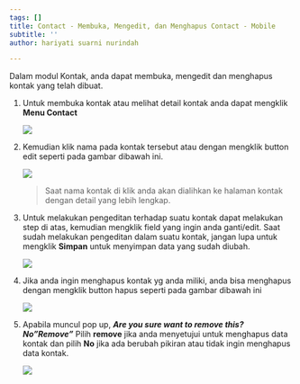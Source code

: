 ```yaml
---
tags: []
title: Contact - Membuka, Mengedit, dan Menghapus Contact - Mobile
subtitle: ''
author: hariyati suarni nurindah

---
```

Dalam modul Kontak, anda dapat membuka, mengedit dan menghapus kontak yang telah dibuat.

1. Untuk membuka kontak atau melihat detail kontak anda dapat mengklik **Menu Contact**

   ![](/uploads/mengeditkontakmobile5.jpeg)
2. Kemudian klik nama pada kontak tersebut atau dengan mengklik button edit seperti pada gambar dibawah ini.

   ![](/uploads/mengeditkontakmobile3.jpeg)

   > Saat nama kontak di klik anda akan dialihkan ke halaman kontak dengan detail yang lebih lengkap.
3. Untuk melakukan pengeditan terhadap suatu kontak dapat melakukan step di atas, kemudian mengklik field yang ingin anda ganti/edit. Saat sudah melakukan pengeditan dalam suatu kontak, jangan lupa untuk mengklik **Simpan** untuk menyimpan data yang sudah diubah.

   ![](/uploads/mengeditkontakmobile2.jpeg)
4. Jika anda ingin menghapus kontak yg anda miliki, anda bisa menghapus dengan mengklik button hapus seperti pada gambar dibawah ini

   ![](/uploads/mengeditkontakmobile6.jpeg)
5. Apabila muncul pop up, **_Are you sure want to remove this? No”Remove”_** Pilih **remove** jika anda menyetujui untuk menghapus data kontak dan pilih **No** jika ada berubah pikiran atau tidak ingin menghapus data kontak.

   ![](/uploads/mengeditkontakmobile1.jpeg)
